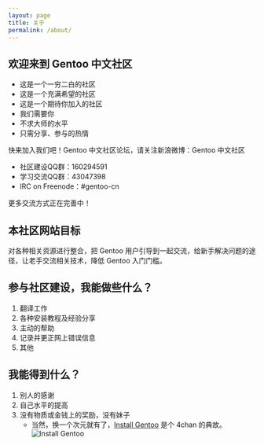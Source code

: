 ```yaml
---
layout: page
title: 关于
permalink: /about/
---
```


## 欢迎来到 Gentoo 中文社区


* 这是一个一穷二白的社区
* 这是一个充满希望的社区
* 这是一个期待你加入的社区
* 我们需要你
* 不求大师的水平
* 只需分享、参与的热情

快来加入我们吧！Gentoo 中文社区论坛，请关注新浪微博：Gentoo 中文社区

* 社区建设QQ群：160294591
* 学习交流QQ群：43047398
* IRC on Freenode：#gentoo-cn

更多交流方式正在完善中！

## 本社区网站目标

对各种相关资源进行整合，把 Gentoo 用户引导到一起交流，给新手解决问题的途径，让老手交流相关技术，降低 Gentoo 入门门槛。

## 参与社区建设，我能做些什么？

1. 翻译工作
2. 各种安装教程及经验分享
3. 主动的帮助
4. 记录并更正网上错误信息
5. 其他

## 我能得到什么？

1. 别人的感谢
2. 自己水平的提高
3. 没有物质或金钱上的奖励，没有妹子
   - 当然，换一个次元就有了，[Install Gentoo](http://knowyourmeme.com/memes/install-gentoo) 是个 4chan 的典故。
   ![Install Gentoo](http://file-share.oss-cn-hangzhou.aliyuncs.com/onii-chan-install-gentoo.gif)
